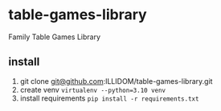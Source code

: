 # table-games-library
Family Table Games Library

## install
1. git clone git@github.com:ILLIDOM/table-games-library.git
2. create venv ``virtualenv --python=3.10 venv``
3. install requirements ``pip install -r requirements.txt``